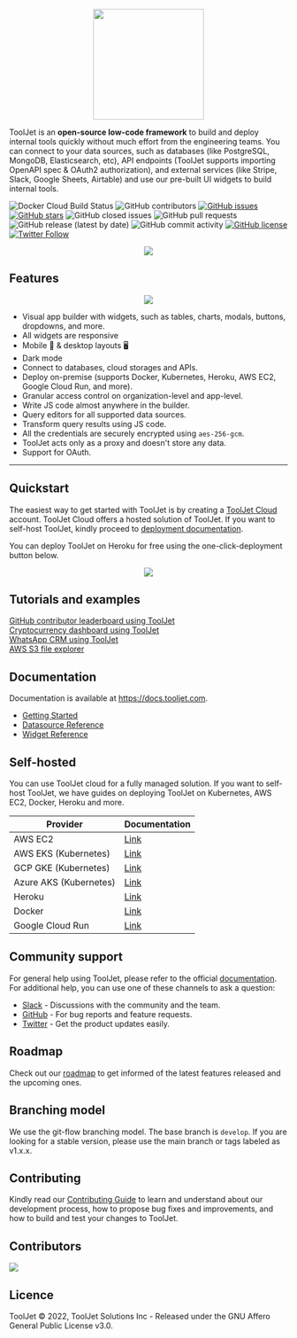 <p align="center">
  <img src="https://user-images.githubusercontent.com/7828962/143565889-f4c51c89-fc7e-471c-90b6-42ae697bca6b.png" width="200" />
  <br/>
</p>

ToolJet is an **open-source low-code framework** to build and deploy internal tools quickly without much effort from the engineering teams. You can connect to your data sources, such as databases (like PostgreSQL, MongoDB, Elasticsearch, etc), API endpoints (ToolJet supports importing OpenAPI spec & OAuth2 authorization), and external services (like Stripe, Slack, Google Sheets, Airtable) and use our pre-built UI widgets to build internal tools.

![Docker Cloud Build Status](https://img.shields.io/docker/cloud/build/tooljet/tooljet-ce)
![GitHub contributors](https://img.shields.io/github/contributors/tooljet/tooljet)
[![GitHub issues](https://img.shields.io/github/issues/ToolJet/ToolJet)](https://github.com/ToolJet/ToolJet/issues)
[![GitHub stars](https://img.shields.io/github/stars/ToolJet/ToolJet)](https://github.com/ToolJet/ToolJet/stargazers)
![GitHub closed issues](https://img.shields.io/github/issues-closed/tooljet/tooljet)
![GitHub pull requests](https://img.shields.io/github/issues-pr-raw/tooljet/tooljet)
![GitHub release (latest by date)](https://img.shields.io/github/v/release/tooljet/tooljet)
![GitHub commit activity](https://img.shields.io/github/commit-activity/m/tooljet/tooljet)
[![GitHub license](https://img.shields.io/github/license/ToolJet/ToolJet)](https://github.com/ToolJet/ToolJet)
[![Twitter Follow](https://img.shields.io/twitter/follow/ToolJet?style=social)](https://twitter.com/ToolJet)


<p align="center">
  <kbd>
    <img src="https://user-images.githubusercontent.com/7828962/149466475-1d1f0b3e-8e25-49e8-a5c9-73e068f78de9.png"/>

  </kbd>
</p>




## Features


<p align="center">
  <kbd>
    <img src="https://user-images.githubusercontent.com/7828962/149469290-8dfb1c22-be74-4801-9dad-ed867149607e.png"/>
  </kbd>
</p>

- Visual app builder with widgets, such as tables, charts, modals, buttons, dropdowns, and more.
- All widgets are responsive
- Mobile 📱 & desktop layouts 🖥
- Dark mode
- Connect to databases, cloud storages and APIs.
- Deploy on-premise (supports Docker, Kubernetes, Heroku, AWS EC2, Google Cloud Run, and more).
- Granular access control on organization-level and app-level.
- Write JS code almost anywhere in the builder.
- Query editors for all supported data sources.
- Transform query results using JS code. 
- All the credentials are securely encrypted using `aes-256-gcm`.
- ToolJet acts only as a proxy and doesn't store any data.
- Support for OAuth.

<hr>

## Quickstart 
The easiest way to get started with ToolJet is by creating a [ToolJet Cloud](https://tooljet.com) account. ToolJet Cloud offers a hosted solution of ToolJet. If you want to self-host ToolJet, kindly proceed to [deployment documentation](https://docs.tooljet.com/docs/deployment/architecture).

You can deploy ToolJet on Heroku for free using the one-click-deployment button below.
<p align="center">
<a href="https://heroku.com/deploy?template=https://github.com/tooljet/tooljet/tree/main"><img src="https://www.herokucdn.com/deploy/button.svg" /></a>
</P>

## Tutorials and examples 

[GitHub contributor leaderboard using ToolJet](https://blog.tooljet.io/building-a-github-contributor-leaderboard-using-tooljet/)<br>
[Cryptocurrency dashboard using ToolJet](https://blog.tooljet.com/how-to-build-a-cryptocurrency-dashboard-in-10-minutes/)<br>
[WhatsApp CRM using ToolJet](https://blog.tooljet.com/build-a-whatsapp-crm-using-tooljet-within-10-mins/)<br>
[AWS S3 file explorer](https://blog.tooljet.com/building-an-app-to-view-and-upload-files-in-aws-s3-bucket/)<br>

## Documentation
Documentation is available at https://docs.tooljet.com.

- [Getting Started](https://docs.tooljet.com)<br>
- [Datasource Reference](https://docs.tooljet.com/docs/data-sources/airtable/)<br>
- [Widget Reference](https://docs.tooljet.com/docs/widgets/button)

## Self-hosted
You can use ToolJet cloud for a fully managed solution. If you want to self-host ToolJet, we have guides on deploying ToolJet on Kubernetes, AWS EC2, Docker, Heroku and more.

| Provider  | Documentation |
| ------------- | ------------- |
| AWS EC2 | [Link](https://docs.tooljet.com/docs/deployment/ec2)  |
| AWS EKS (Kubernetes) | [Link](https://docs.tooljet.com/docs/deployment/kubernetes)   |
| GCP GKE (Kubernetes) | [Link](https://docs.tooljet.com/docs/deployment/kubernetes-gke)   |
| Azure AKS (Kubernetes) | [Link](https://docs.tooljet.com/docs/deployment/kubernetes-aks)   |
| Heroku  | [Link](https://docs.tooljet.com/docs/deployment/heroku)  |
| Docker  | [Link](https://docs.tooljet.com/docs/deployment/docker)   |
| Google Cloud Run  | [Link](https://docs.tooljet.com/docs/deployment/google-cloud-run)   |

## Community support
For general help using ToolJet, please refer to the official [documentation](https://docs.tooljet.com/docs/intro/). For additional help, you can use one of these channels to ask a question:

- [Slack](https://join.slack.com/t/tooljet/shared_invite/zt-r2neyfcw-KD1COL6t2kgVTlTtAV5rtg) - Discussions with the community and the team.
- [GitHub](https://github.com/ToolJet/ToolJet/issues) - For bug reports and feature requests.
- [Twitter](https://twitter.com/ToolJet) - Get the product updates easily.

## Roadmap
Check out our [roadmap](https://github.com/ToolJet/ToolJet/projects/2) to get informed of the latest features released and the upcoming ones.

## Branching model
We use the git-flow branching model. The base branch is `develop`. If you are looking for a stable version, please use the main branch or tags labeled as v1.x.x.

## Contributing
Kindly read our [Contributing Guide](CONTRIBUTING.md) to learn and understand about our development process, how to propose bug fixes and improvements, and how to build and test your changes to ToolJet. <br>

## Contributors
<a href="https://github.com/tooljet/tooljet/graphs/contributors">
  <img src="https://contrib.rocks/image?repo=tooljet/tooljet" />
</a>

## Licence
ToolJet © 2022, ToolJet Solutions Inc - Released under the GNU Affero General Public License v3.0.
